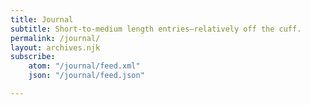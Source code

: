 ```yaml
---
title: Journal
subtitle: Short-to-medium length entries—relatively off the cuff.
permalink: /journal/
layout: archives.njk
subscribe:
    atom: "/journal/feed.xml"
    json: "/journal/feed.json"

---
```


